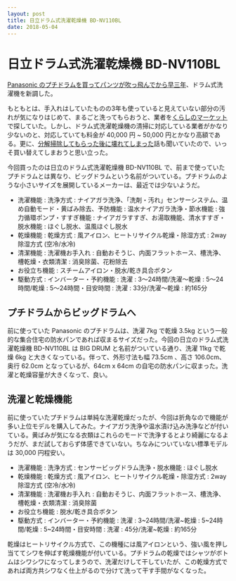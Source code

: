 ```yaml
---
layout: post
title: 日立ドラム式洗濯乾燥機 BD-NV110BL
date: 2018-05-04
---
```


# 日立ドラム式洗濯乾燥機 BD-NV110BL

[Panasonic のプチドラムを買ってパンツが吹っ飛んでから早三年](/posts/2015/panasonic-petit-drum.html)、ドラム式洗濯機を新調した。

もともとは、手入れはしていたものの3年も使っていると見えていない部分の汚れが気になりはじめて、まるごと洗ってもらおうと、業者を[くらしのマーケット](https://curama.jp/)で探していた。しかし、ドラム式洗濯乾燥機の清掃に対応している業者がかなり少ないのと、対応していても料金が 40,000 円 ~ 50,000 円とかなり高額である。更に、[分解掃除してもらった後に壊れてしまった](https://twitter.com/oinume/status/992017242391891968)話も聞いていたので、いっそ買い替えてしまおうと思い立った。

今回買ったのは日立のドラム式洗濯乾燥機 BD-NV110BL で、前まで使っていたプチドラムとは異なり、ビッグドラムという名前がついている。プチドラムのような小さいサイズを展開しているメーカーは、最近では少ないようだ。

<affiliate-link
  src="https://images-na.ssl-images-amazon.com/images/I/61BIZeZKN4L._SX425_.jpg"
  href="https://www.amazon.co.jp/dp/B075HR2G19/"
  tag="1000ch-22"
  title="日立 ドラム式洗濯乾燥機 ビッグドラム 左開き 11kg シルバー BD-NV110BL S">
  <ul>
    <li>洗濯機能 : 洗浄方式 : ナイアガラ洗浄、「洗剤・汚れ」センサーシステム、温め自動モード・黄ばみ除去、予防機能 : 温水ナイアガラ洗浄・節水機能 : 強力循環ポンプ・すすぎ機能 : ナイアガラすすぎ、お湯取機能、清水すすぎ・脱水機能 : ほぐし脱水、温風ほぐし脱水</li>
    <li>乾燥機能 : 乾燥方式 : 風アイロン、ヒートリサイクル乾燥・除湿方式 : 2way除湿方式 (空冷/水冷)</li>
    <li>清潔機能 : 洗濯機お手入れ : 自動おそうじ、内面フラットホース、槽洗浄、槽乾燥・衣類清潔 : 消臭除菌、花粉除去</li>
    <li>お役立ち機能 : スチームアイロン・脱水/乾き具合ボタン</li>
    <li>駆動方式 : インバーター・予約機能 : 洗濯 : 3～24時間/洗濯～乾燥 : 5～24時間/乾燥 : 5～24時間・目安時間 : 洗濯 : 33分/洗濯～乾燥 : 約165分</li>
  </ul>
</affiliate-link>

## プチドラムからビッグドラムへ

前に使っていた Panasonic のプチドラムは、洗濯 7kg で乾燥 3.5kg という一般的な集合住宅の防水パンであれば収まるサイズだった。今回の日立のドラム式洗濯乾燥機 BD-NV110BL は BIG DRUM と名前がついている通り、洗濯 11kg で乾燥 6kg と大きくなっている。伴って、外形寸法も幅 73.5cm 、高さ 106.0cm、奥行 62.0cm となっているが、64cm x 64cm の自宅の防水パンに収まった。洗濯と乾燥容量が大きくなって、良い。

## 洗濯と乾燥機能

前に使っていたプチドラムは単純な洗濯乾燥だったが、今回は折角なので機能が多い上位モデルを購入してみた。ナイアガラ洗浄や温水漬け込み洗浄などが付いている。黄ばみが気になる衣類はこれらのモードで洗浄するとより綺麗になるようだが、まだ試しておらず体感できていない。ちなみについていない標準モデルは 30,000 円程安い。

<affiliate-link
  src="https://images-na.ssl-images-amazon.com/images/I/61ZZsFFk1oL._SX425_.jpg"
  href="https://www.amazon.co.jp/dp/B075HRS4QT/"
  tag="1000ch-22"
  title="日立 ドラム式洗濯乾燥機 ビッグドラム 左開き 10kg ホワイト BD-SG100BL W">
  <ul>
    <li>洗濯機能 : 洗浄方式 : センサービッグドラム洗浄・脱水機能 : ほぐし脱水</li>
    <li>乾燥機能 : 乾燥方式 : 風アイロン、ヒートリサイクル乾燥・除湿方式 : 2way除湿方式 (空冷/水冷)</li>
    <li>清潔機能 : 洗濯機お手入れ : 自動おそうじ、内面フラットホース、槽洗浄、槽乾燥・衣類清潔 : 消臭除菌</li>
    <li>お役立ち機能 : 脱水/乾き具合ボタン</li>
    <li>駆動方式 : インバーター・予約機能 : 洗濯 : 3~24時間/洗濯~乾燥 : 5~24時間/乾燥 : 5~24時間・目安時間 : 洗濯 : 45分/洗濯~乾燥 : 約165分</li>
  </ul>
</affiliate-link>

乾燥はヒートリサイクル方式で、この機種には風アイロンという、強い風を押し当ててシワを伸ばす乾燥機能が付いている。プチドラムの乾燥ではシャツがボトムはシワシワになってしまうので、洗濯だけして干していたが、この乾燥方式であれば両方共シワなく仕上がるので分けて洗って干す手間がなくなった。
